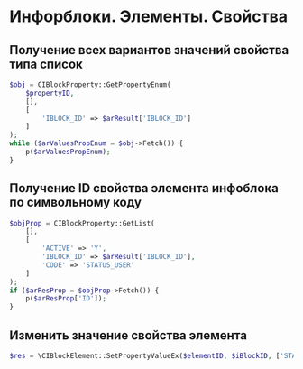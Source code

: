 # Инфорблоки. Элементы. Свойства

##	Получение всех вариантов значений свойства типа список
```php
$obj = CIBlockProperty::GetPropertyEnum(
	$propertyID,
	[],
	[
		'IBLOCK_ID' => $arResult['IBLOCK_ID']
	]
);
while ($arValuesPropEnum = $obj->Fetch()) {
	p($arValuesPropEnum);
}
```

##	Получение ID свойства элемента инфоблока по символьному коду
```php
$objProp = CIBlockProperty::GetList(
	[],
	[
		'ACTIVE' => 'Y',
		'IBLOCK_ID' => $arResult['IBLOCK_ID'],
		'CODE' => 'STATUS_USER'
	]
);
if ($arResProp = $objProp->Fetch()) {
	p($arResProp['ID']);
}
```

##	Изменить значение свойства элемента
```php
$res = \CIBlockElement::SetPropertyValueEx($elementID, $iBlockID, ['STATUS_USER' => $arResult['STATUS']]);
```

